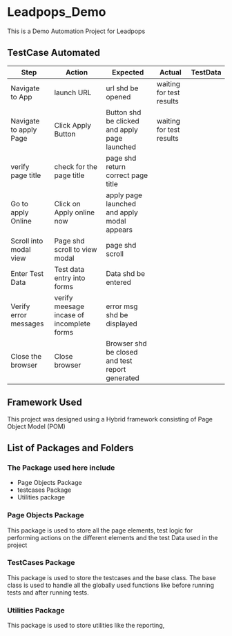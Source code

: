# Leadpops_Demo
This is a Demo Automation Project for Leadpops

## TestCase Automated   
| Step              | Action        | Expected | Actual        | TestData      |
| -------------     | ------------- | -------- | ------------- | ------------- |
| Navigate to App   | launch URL    | url shd be opened  | waiting for test results          |          |
| Navigate to apply Page   | Click Apply Button    | Button shd be clicked and apply page launched  | waiting for test results          |         |
| verify page title  | check for the page title   | page shd return correct page title  |         |      |
| Go to apply Online   | Click on Apply online now     | apply page launched and apply modal appears  |         |        |
| Scroll into modal view   | Page shd scroll to view modal   | page shd scroll |           |          |
| Enter Test Data   | Test data entry into forms    | Data shd be entered   |          |         |
| Verify error messages   | verify meesage incase of incomplete forms    | error msg shd be displayed |         |        |
| Close the browser   | Close browser    | Browser shd be closed and test report generated |          |         |

## Framework Used
This project was designed using a Hybrid framework consisting of Page Object Model (POM)

## List of Packages and Folders
### The Package used here include
* Page Objects Package 
* testcases Package 
* Utilities package

### Page Objects Package

This package is used to store all the page elements, test logic for performing actions on the different elements and the test Data used in the project

### TestCases Package 
This package is used to store the testcases and the base class. 
The base class is used to handle all the globally used functions like before running tests and after running tests.

### Utilities Package
This package is used to store utilities like the reporting, 
